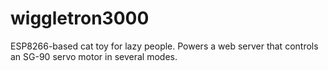 # wiggletron3000
ESP8266-based cat toy for lazy people. Powers a web server that controls an SG-90 servo motor in several modes.
